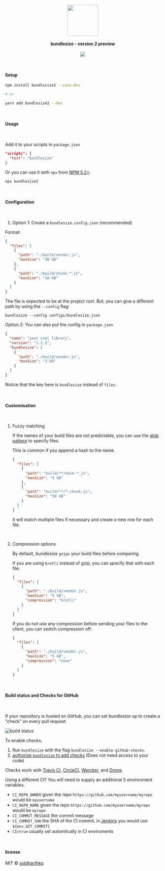 <p align="center">
  <img src="https://cdn.rawgit.com/siddharthkp/bundlesize/master/art/logo.png" height="100px">
  <br><br>
  <b>bundlesize - version 2 preview</b>
  <br><br>
  <img src="https://img.shields.io/badge/status-preview-yellow?style=flat"/>
</p>

&nbsp;

#### Setup

```sh
npm install bundlesize2 --save-dev

# or

yarn add bundlesize2 --dev
```

&nbsp;

#### Usage

&nbsp;

Add it to your scripts in `package.json`

```json
"scripts": {
  "test": "bundlesize"
}
```

Or you can use it with `npx` from [NPM 5.2+](https://medium.com/@maybekatz/introducing-npx-an-npm-package-runner-55f7d4bd282b).

```sh
npx bundlesize2
```

&nbsp;

#### Configuration

&nbsp;

1. Option 1: Create a `bundlesize.config.json` (recommended)

Format:

```json
{
  "files": [
    {
      "path": "./build/vendor.js",
      "maxSize": "30 kB"
    },
    {
      "path": "./build/chunk-*.js",
      "maxSize": "10 kB"
    }
  ]
}
```

The file is expected to be at the project root. But, you can give a different path by using the `--config` flag:

```
bundlesize --config configs/bundlesize.json
```

Option 2: You can also put the config in `package.json`

```json
{
  "name": "your cool library",
  "version": "1.1.2",
  "bundlesize": [
    {
      "path": "./build/vendor.js",
      "maxSize": "3 kB"
    }
  ]
}
```

Notice that the key here is `bundlesize` instead of `files`.

&nbsp;

#### Customisation

&nbsp;

1. Fuzzy matching

   If the names of your build files are not predictable, you can use the [glob pattern](https://github.com/isaacs/node-glob) to specify files.

   This is common if you append a hash to the name.

   ```json
   {
     "files": [
       {
         "path": "build/**/main-*.js",
         "maxSize": "5 kB"
       },
       {
         "path": "build/**/*.chunk.js",
         "maxSize": "50 kB"
       }
     ]
   }
   ```

   It will match multiple files if necessary and create a new row for each file.

   &nbsp;

2. Compression options

   By default, bundlesize `gzips` your build files before comparing.

   If you are using `brotli` instead of gzip, you can specify that with each file:

   ```json
   {
     "files": [
       {
         "path": "./build/vendor.js",
         "maxSize": "5 kB",
         "compression": "brotli"
       }
     ]
   }
   ```

   If you do not use any compression before sending your files to the client, you can switch compression off:

   ```json
   {
     "files": [
       {
         "path": "./build/vendor.js",
         "maxSize": "5 kB",
         "compression": "none"
       }
     ]
   }
   ```

&nbsp;

#### Build status and Checks for GitHub

&nbsp;

If your repository is hosted on GitHub, you can set bundlesize up to create a "check" on every pull request.

![build status](https://cdn.rawgit.com/siddharthkp/bundlesize/master/art/status.png)

To enable checks,

1. Run `bundlesize` with the flag `bundlesize --enable-github-checks`.
2. [authorize `bundlesize` to add checks](https://github.com/apps/bundlesize2) (Does not need access to your code)

Checks work with [Travis CI](https://travis-ci.org), [CircleCI](https://circleci.com/), [Wercker](http://www.wercker.com), and [Drone](http://readme.drone.io/).

Using a different CI? You will need to supply an additional 5 environment variables.

- `CI_REPO_OWNER` given the repo `https://github.com/myusername/myrepo` would be `myusername`
- `CI_REPO_NAME` given the repo `https://github.com/myusername/myrepo` would be `myrepo`
- `CI_COMMIT_MESSAGE` the commit message
- `CI_COMMIT_SHA` the SHA of the CI commit, in [Jenkins](https://jenkins.io/) you would use `${env.GIT_COMMIT}`
- `CI=true` usually set automtically in CI enviroments

&nbsp;

#### license

MIT © [siddharthkp](https://github.com/siddharthkp)

